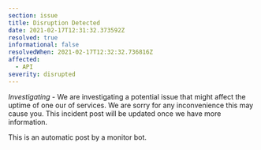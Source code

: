```yaml
---
section: issue
title: Disruption Detected
date: 2021-02-17T12:31:32.373592Z
resolved: true
informational: false
resolvedWhen: 2021-02-17T12:32:32.736816Z
affected:
  - API
severity: disrupted
---
```

*Investigating* - We are investigating a potential issue that might affect the uptime of one our of services. We are sorry for any inconvenience this may cause you. This incident post will be updated once we have more information.

This is an automatic post by a monitor bot.
        